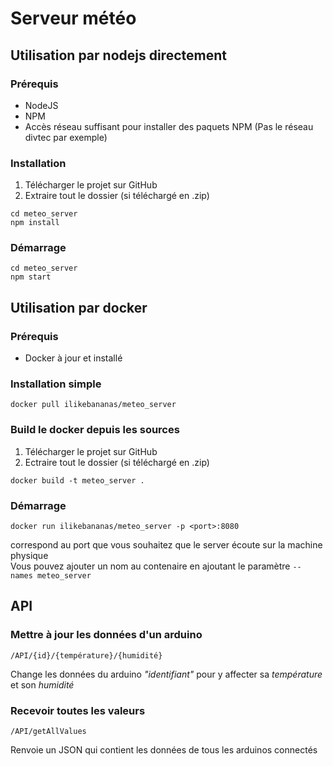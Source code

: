 # Serveur météo
## Utilisation par nodejs directement
### Prérequis
- NodeJS
- NPM
- Accès réseau suffisant pour installer des paquets NPM (Pas le réseau divtec par exemple)

### Installation
1. Télécharger le projet sur GitHub
2. Extraire tout le dossier (si téléchargé en .zip)
```
cd meteo_server
npm install
```

### Démarrage
````
cd meteo_server
npm start
````

## Utilisation par docker
### Prérequis
- Docker à jour et installé

### Installation simple
```
docker pull ilikebananas/meteo_server
```

### Build le docker depuis les sources
1. Télécharger le projet sur GitHub
2. Ectraire tout le dossier (si téléchargé en .zip)

```
docker build -t meteo_server .
```



### Démarrage
```
docker run ilikebananas/meteo_server -p <port>:8080
```
<port> correspond au port que vous souhaitez que le server écoute sur la machine physique  
Vous pouvez ajouter un nom au contenaire en ajoutant le paramètre ```-- names meteo_server ```
## API
### Mettre à jour les données d'un arduino
```
/API/{id}/{température}/{humidité}
```
Change les données du arduino _"identifiant"_ pour y affecter sa _température_ et son _humidité_


### Recevoir toutes les valeurs
````
/API/getAllValues
````
Renvoie un JSON qui contient les données de tous les arduinos connectés

